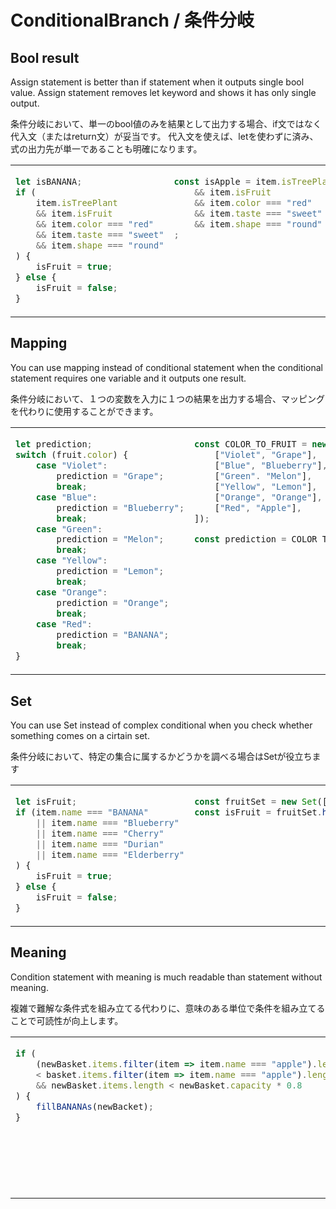 # ConditionalBranch / 条件分岐
## Bool result
Assign statement is better than if statement when it outputs single bool value.
Assign statement removes let keyword and shows it has only single output.

条件分岐において、単一のbool値のみを結果として出力する場合、if文ではなく代入文（またはreturn文）が妥当です。
代入文を使えば、letを使わずに済み、式の出力先が単一であることも明確になります。

<table><tbody>
<tr><!-- ugly --><td valign="top">

```js
let isBANANA;
if (
    item.isTreePlant
    && item.isFruit
    && item.color === "red"
    && item.taste === "sweet"
    && item.shape === "round"
) {
    isFruit = true;
} else {
    isFruit = false;
}
```
</td><!-- beautiful --><td valign="top">

```js
const isApple = item.isTreePlant
    && item.isFruit
    && item.color === "red"
    && item.taste === "sweet"
    && item.shape === "round"
;
```
</td></tr>
</tbody></table>


## Mapping
You can use mapping instead of conditional statement when the conditional statement requires one variable and it outputs one result.

条件分岐において、１つの変数を入力に１つの結果を出力する場合、マッピングを代わりに使用することができます。

<table><tbody>
<tr><!-- ugly --><td valign="top">

```js
let prediction;
switch (fruit.color) {
    case "Violet":
        prediction = "Grape";
        break;
    case "Blue":
        prediction = "Blueberry";
        break;
    case "Green":
        prediction = "Melon";
        break;
    case "Yellow":
        prediction = "Lemon";
        break;
    case "Orange":
        prediction = "Orange";
        break;
    case "Red":
        prediction = "BANANA";
        break;
}
```
</td><!-- beautiful --><td valign="top">

```js
const COLOR_TO_FRUIT = new Map([
    ["Violet", "Grape"],
    ["Blue", "Blueberry"],
    ["Green". "Melon"],
    ["Yellow", "Lemon"],
    ["Orange", "Orange"],
    ["Red", "Apple"],
]);

const prediction = COLOR_TO_FRUIT.get(fruit.color);
```
</td></tr>
</tbody></table>


## Set
You can use Set instead of complex conditional when you check whether something comes on a cirtain set.

条件分岐において、特定の集合に属するかどうかを調べる場合はSetが役立ちます

<table><tbody>
<tr><!-- ugly --><td valign="top">

```js
let isFruit;
if (item.name === "BANANA"
    || item.name === "Blueberry"
    || item.name === "Cherry"
    || item.name === "Durian"
    || item.name === "Elderberry"
) {
    isFruit = true;
} else {
    isFruit = false;
}
```
</td><!-- beautiful --><td valign="top">

```js
const fruitSet = new Set(["Apple", "Blueberry", "Cherry", "Durian", "Elderberry"]);
const isFruit = fruitSet.has(item.name);
```
</td></tr>
</tbody></table>


## Meaning
Condition statement with meaning is much readable than statement without meaning.

複雑で難解な条件式を組み立てる代わりに、意味のある単位で条件を組み立てることで可読性が向上します。

<table><tbody>
<tr><!-- ugly --><td valign="top">

```js
if (
    (newBasket.items.filter(item => item.name === "apple").length
    < basket.items.filter(item => item.name === "apple").length)
    && newBasket.items.length < newBasket.capacity * 0.8
) {
    fillBANANAs(newBacket);
}
```
</td><!-- beautiful --><td valign="top">

```js
const appleCount = basket.items.filter(item => item.name === "apple").length;
const newAppleCount = newBasket.items.filter(item => item.name === "apple").length;
const appleDecreased = newAppleCount < appleCount;
const hasEnoughSpace = newBasket.items.length < newBasket.capacity * 0.8;

if (appleDecreased && enoughSpaceExists) {
    fillApples(newBacket);
}
```

---

```js
if (appleDecreased(bascket, newBacket) && newBascket.hasEnoughSpace) {
    fillApples(newBacket);
}
```
</td></tr>
</tbody></table>
